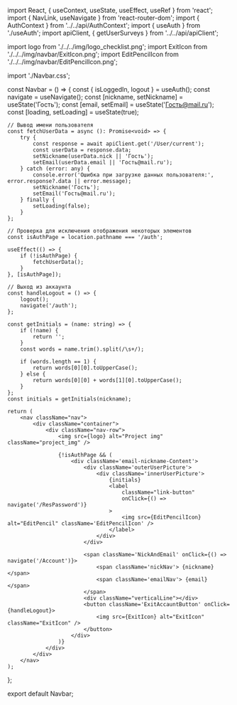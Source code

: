 import React, { useContext, useState, useEffect, useRef } from 'react';
import { NavLink, useNavigate } from 'react-router-dom';
import { AuthContext } from '../../api/AuthContext';
import { useAuth } from './useAuth';
import apiClient, { getUserSurveys } from '../../api/apiClient';

import logo from './../../img/logo_checklist.png';
import ExitIcon from './../../img/navbar/ExitIcon.png';
import EditPencilIcon from './../../img/navbar/EditPencilIcon.png';


import './Navbar.css';

const Navbar = () => {
    const { isLoggedIn, logout } = useAuth();
    const navigate = useNavigate();
    const [nickname, setNickname] = useState<string>('Гость');
    const [email, setEmail] = useState<string>('Гость@mail.ru');
    const [loading, setLoading] = useState<boolean>(true);

    // Вывод имени пользователя
    const fetchUserData = async (): Promise<void> => {
        try {
            const response = await apiClient.get('/User/current');
            const userData = response.data;
            setNickname(userData.nick || 'Гость');
            setEmail(userData.email || 'Гость@mail.ru');
        } catch (error: any) {
            console.error('Ошибка при загрузке данных пользователя:', error.response?.data || error.message);
            setNickname('Гость');
            setEmail('Гость@mail.ru');
        } finally {
            setLoading(false);
        }
    };

    // Проверка для исключения отображения некоторых элементов
    const isAuthPage = location.pathname === '/auth';

    useEffect(() => {
        if (!isAuthPage) {
            fetchUserData();
        }
    }, [isAuthPage]);

    // Выход из аккаунта
    const handleLogout = () => {
        logout();
        navigate('/auth');
    };

    const getInitials = (name: string) => {
        if (!name) {
            return '';
        }
        const words = name.trim().split(/\s+/);

        if (words.length == 1) {
            return words[0][0].toUpperCase();
        } else {
            return words[0][0] + words[1][0].toUpperCase();
        }
    };
    const initials = getInitials(nickname);

    return (
        <nav className="nav">
            <div className="container">
                <div className="nav-row">
                    <img src={logo} alt="Project img" className="project_img" />

                    {!isAuthPage && (
                        <div className='email-nickname-Content'>
                            <div className='outerUserPicture'>
                                <div className='innerUserPicture'>
                                    {initials}
                                    <label
                                        className="link-button"
                                        onClick={() => navigate('/ResPassword')}
                                    >
                                        <img src={EditPencilIcon} alt="EditPencil" className='EditPencilIcon' />
                                    </label>
                                </div>
                            </div>

                            <span className='NickAndEmail' onClick={() => navigate('/Account')}>
                                <span className='nickNav'> {nickname} </span>
                                <span className='emailNav'> {email} </span>
                            </span>
                            <div className="verticalLine"></div>
                            <button className='ExitAccauntButton' onClick={handleLogout}>
                                <img src={ExitIcon} alt="ExitIcon" className="ExitIcon" />
                            </button>
                        </div>
                    )}
                </div>
            </div>
        </nav>
    );
};

export default Navbar;
